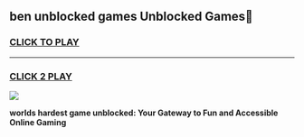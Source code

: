 
## ben unblocked games Unblocked Games👋
<h3>
<a href="https://premium.freeplayer.one?title=ben_unblocked_games&ref=16F">CLICK TO PLAY</a></h3>
<hr>

<h3>
<a href="https://premium.freeplayer.one?title=ben_unblocked_games&ref=16F">CLICK 2 PLAY</a>
  
</h3>

<a href="https://premium.freeplayer.one?title=ben_unblocked_games&ref=16F/"><img src="https://clearcache.store/games.png"></a>


**worlds hardest game unblocked: Your Gateway to Fun and Accessible Online Gaming**
